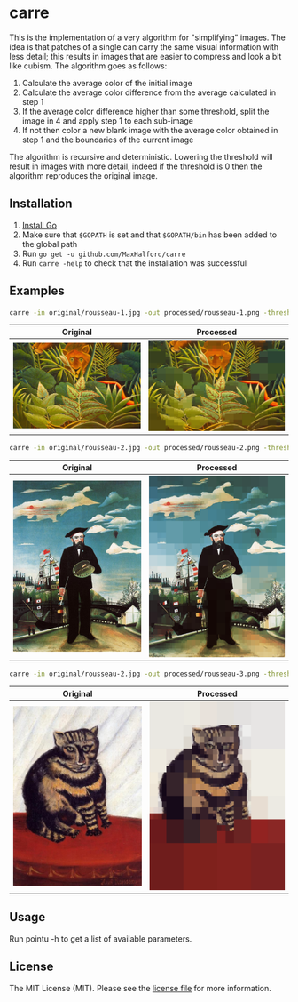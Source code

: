 # carre

This is the implementation of a very algorithm for "simplifying" images. The idea is that patches of a single can carry the same visual information with less detail; this results in images that are easier to compress and look a bit like cubism. The algorithm goes as follows:

1. Calculate the average color of the initial image
2. Calculate the average color difference from the average calculated in step 1
3. If the average color difference higher than some threshold, split the image in 4 and apply step 1 to each sub-image
4. If not then color a new blank image with the average color obtained in step 1 and the boundaries of the current image

The algorithm is recursive and deterministic. Lowering the threshold will result in images with more detail, indeed if the threshold is 0 then the algorithm reproduces the original image.

## Installation

1. [Install Go](https://golang.org/doc/install)
2. Make sure that `$GOPATH` is set and that `$GOPATH/bin` has been added to the global path
3. Run `go get -u github.com/MaxHalford/carre`
4. Run `carre -help` to check that the installation was successful

## Examples

```sh
carre -in original/rousseau-1.jpg -out processed/rousseau-1.png -threshold 15
```

Original            |  Processed
:-------------------------:|:-------------------------:
![rousseau-1-original](original/rousseau-1.jpg)  |  ![rousseau-1-processed](processed/rousseau-1.png)

```sh
carre -in original/rousseau-2.jpg -out processed/rousseau-2.png -threshold 10
```

Original            |  Processed
:-------------------------:|:-------------------------:
![rousseau-2-original](original/rousseau-2.jpg)  |  ![rousseau-2-processed](processed/rousseau-2.png)

```sh
carre -in original/rousseau-2.jpg -out processed/rousseau-3.png -threshold 30
```

Original            |  Processed
:-------------------------:|:-------------------------:
![rousseau-3-original](original/rousseau-3.jpg)  |  ![rousseau-3-processed](processed/rousseau-3.png)

## Usage

Run pointu -h to get a list of available parameters.

## License

The MIT License (MIT). Please see the [license file](LICENSE) for more information.
